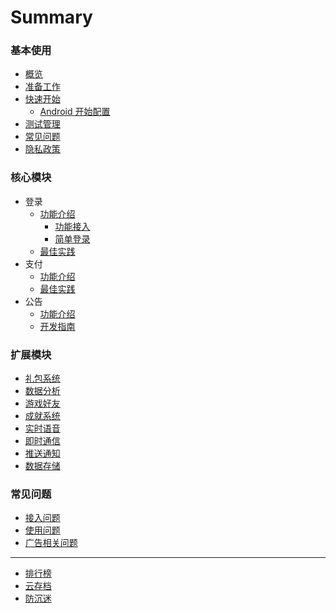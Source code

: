 # Summary

### 基本使用

* [概览](README.md)
* [准备工作](started/get-ready.md)
* [快速开始](started/quickstart.md)
  * [Android 开始配置](started/Android_start.md)
* [测试管理](started/test-accounts.md)
* [常见问题](started/faq.md)
* [隐私政策](started/agreement.md)

### 核心模块

* 登录
    * [功能介绍](core-login/features.md)
        * [功能接入](core-login/guide/start.md)
        * [简单登录](core-login/guide/simple-login.md)
    * [最佳实践](core-login/best-practice.md)  
* 支付
    * [功能介绍](core-pay/features.md)
    * [最佳实践](core-pay/best-practice.md)
* 公告
    * [功能介绍](core-billboard/features.md)
    * [开发指南](core-billboard/best-practice.md)

### 扩展模块

* [礼包系统](modules/gift/README.md)
* [数据分析](modules/analytics/README.md)
* [游戏好友](modules/gift/README2.md)
* [成就系统](modules/gift/README3.md)
* [实时语音](modules/gift/README4.md)
* [即时通信](modules/gift/README5.md)
* [推送通知](modules/gift/README6.md)
* [数据存储](modules/gift/README7.md)

### 常见问题

* [接入问题](faq/README.md)
* [使用问题](faq/README2.md)
* [广告相关问题](faq/READM3E.md)

----

* [排行榜](modules/gift/README1.md)
* [云存档](modules/gift/README11.md)
* [防沉迷](modules/gift/README111.md)
